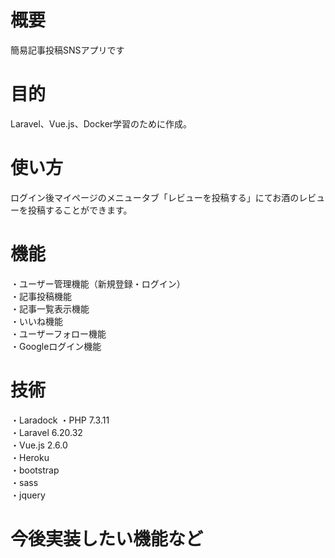 # 概要
簡易記事投稿SNSアプリです


# 目的
Laravel、Vue.js、Docker学習のために作成。
　
 
# 使い方
ログイン後マイページのメニュータブ「レビューを投稿する」にてお酒のレビューを投稿することができます。
 
 
# 機能
 ・ユーザー管理機能（新規登録・ログイン）  
 ・記事投稿機能  
 ・記事一覧表示機能  
 ・いいね機能  
 ・ユーザーフォロー機能  
 ・Googleログイン機能
　
# 技術
  ・Laradock
  ・PHP 7.3.11     
  ・Laravel 6.20.32  
  ・Vue.js 2.6.0  
  ・Heroku  
  ・bootstrap  
  ・sass  
  ・jquery 
  


# 今後実装したい機能など

